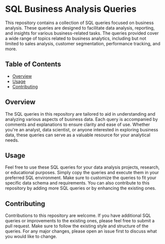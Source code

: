 # SQL Business Analysis Queries

This repository contains a collection of SQL queries focused on business analysis. These queries are designed to facilitate data analysis, reporting, and insights for various business-related tasks. The queries provided cover a wide range of topics related to business analytics, including but not limited to sales analysis, customer segmentation, performance tracking, and more.

## Table of Contents

- [Overview](#overview)
- [Usage](#usage)
- [Contributing](#contributing)

  
## Overview

The SQL queries in this repository are tailored to aid in understanding and analyzing various aspects of business data. Each query is accompanied by comments and explanations to ensure clarity and ease of use. Whether you're an analyst, data scientist, or anyone interested in exploring business data, these queries can serve as a valuable resource for your analytical needs.

## Usage

Feel free to use these SQL queries for your data analysis projects, research, or educational purposes. Simply copy the queries and execute them in your preferred SQL environment. Make sure to customize the queries to fit your specific data schema and requirements. You can also contribute to this repository by adding more SQL queries or by enhancing the existing ones.

## Contributing

Contributions to this repository are welcome. If you have additional SQL queries or improvements to the existing ones, please feel free to submit a pull request. Make sure to follow the existing style and structure of the queries. For any major changes, please open an issue first to discuss what you would like to change.
